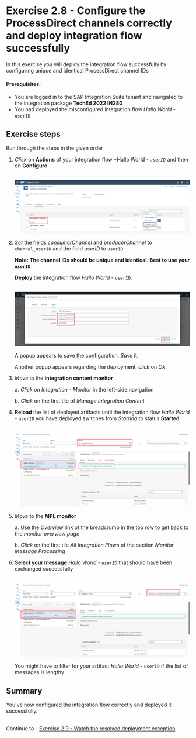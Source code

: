 # Exercise 2.8 - Configure the ProcessDirect channels correctly and deploy integration flow successfully

In this exercise you will deploy the integration flow successfully by configuring unique and identical ProcessDirect channel IDs

#### Prerequisites:

- You are logged in to the SAP Integration Suite tenant and navigated to the integration package **TechEd 2022 IN280**
- You had deployed the misconfigured integration flow *Hallo World -* `userID`

## Exercise steps

Run through the steps in the given order

1. *Click* on **Actions** of your integration flow *Hallo World - *`userID`* and then on **Configure**

    <br>![](/exercises/ex2/images/SuiteArtifactsActionsConfigure.png)
    
2. *Set* the fields *consumerChannel* and *producerChannel* to `channel_userID` and the field *userID* to `userID`
    
    **Note: The channel IDs should be unique and identical. Best to use your `userID`**
    
    **Deploy** the integration flow *Hallo World -* `userID`.
    
    <br>![](/exercises/ex2/images/SuiteDesignerConfigureCorrectly.png)
    
    A popup appears to save the configuration. *Save* it.
    
    Another popup appears regarding the deployment, *click* on *Ok*.

3. *Move* to the **integration content monitor**

    a. *Click* on *Integration - Monitor* in the left-side navigation
    
    b. *Click* on the first tile of *Manage Integration Content*

4. **Reload** the list of deployed artifacts until the integration flow *Hallo World -* `userID` you have deployed switches from *Starting* to status **Started**

    <br>![](/exercises/ex2/images/SuiteMPLSuccessHallo.png)
    
5. *Move* to the **MPL monitor**

    a. Use the *Overview* link of the breadcrumb  in the top row to get back to the *monitor overview page*

    b. *Click* on the first tile *All Integration Flows* of the section *Monitor Message Processing*

6. **Select your message** *Hallo World -  `userID`* that should have been exchanged successfully

    <br>![](/exercises/ex2/images/SuiteMPLMessageSuccess.png)

    You might have to filter for your artifact  *Hallo World -* `userID` if the list of messages is lengthy 
    
## Summary

You've now configured the integration flow correctly and deployed it successfully.

<br>Continue to - [Exercise 2.9 - Watch the resolved deployment exception](/exercises/ex2/ex29/)



